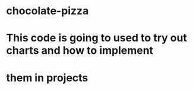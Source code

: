 # chocolate-pizza
# This code is going to used to try out charts and how to implement 
# them in projects
